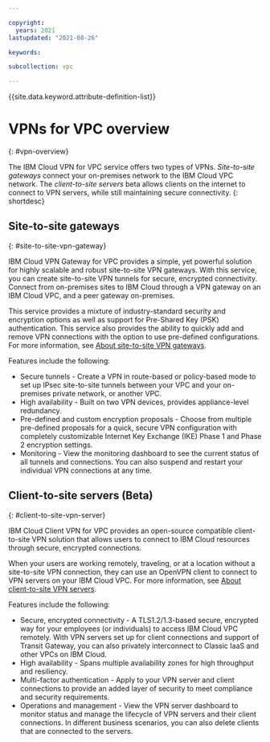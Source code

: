 ```yaml
---

copyright:
  years: 2021
lastupdated: "2021-08-26"

keywords:

subcollection: vpc

---
```


{{site.data.keyword.attribute-definition-list}}

# VPNs for VPC overview 
{: #vpn-overview}

The IBM Cloud VPN for VPC service offers two types of VPNs. _Site-to-site gateways_ connect your on-premises network to the IBM Cloud VPC network. The _client-to-site servers_ beta allows clients on the internet to connect to VPN servers, while still maintaining secure connectivity. 
{: shortdesc} 

## Site-to-site gateways
{: #site-to-site-vpn-gateway}

IBM Cloud VPN Gateway for VPC provides a simple, yet powerful solution for highly scalable and robust site-to-site VPN gateways. With this service, you can create site-to-site VPN tunnels for secure, encrypted connectivity. Connect from on-premises sites to IBM Cloud through a VPN gateway on an IBM Cloud VPC, and a peer gateway on-premises. 

This service provides a mixture of industry-standard security and encryption options as well as support for Pre-Shared Key (PSK) authentication. This service also provides the ability to quickly add and remove VPN connections with the option to use pre-defined configurations. For more information, see [About site-to-site VPN gateways](/docs/vpc?topic=vpc-using-vpn).

Features include the following:

* Secure tunnels - Create a VPN in route-based or policy-based mode to set up IPsec site-to-site tunnels between your VPC and your on-premises private network, or another VPC.
* High availability - Built on two VPN devices, provides appliance-level redundancy. 
* Pre-defined and custom encryption proposals - Choose from multiple pre-defined proposals for a quick, secure VPN configuration with completely customizable Internet Key Exchange (IKE) Phase 1 and Phase 2 encryption settings.
* Monitoring - View the monitoring dashboard to see the current status of all tunnels and connections. You can also suspend and restart your individual VPN connections at any time.

## Client-to-site servers (Beta)
{: #client-to-site-vpn-server}

IBM Cloud Client VPN for VPC provides an open-source compatible client-to-site VPN solution that allows users to connect to IBM Cloud resources through secure, encrypted connections. 

When your users are working remotely, traveling, or at a location without a site-to-site VPN connection, they can use an OpenVPN client to connect to VPN servers on your IBM Cloud VPC. For more information, see [About client-to-site VPN servers](/docs/vpc?topic=vpc-vpn-client-to-site-overview).

Features include the following:

* Secure, encrypted connectivity - A TLS1.2/1.3-based secure, encrypted way for your employees (or individuals) to access IBM Cloud VPC remotely. With VPN servers set up for client connections and support of Transit Gateway, you can also privately interconnect to Classic IaaS and other VPCs on IBM Cloud.
* High availability - Spans multiple availability zones for high throughput and resiliency.
* Multi-factor authentication - Apply to your VPN server and client connections to provide an added layer of security to meet compliance and security requirements.
* Operations and management - View the VPN server dashboard to monitor status and manage the lifecycle of VPN servers and their client connections. In different business scenarios, you can also delete clients that are connected to the servers. 
